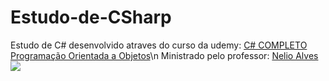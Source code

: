 # Estudo-de-CSharp
Estudo de C#  desenvolvido atraves do curso da udemy: <a href = "https://www.udemy.com/course/programacao-orientada-a-objetos-csharp/">C# COMPLETO Programação Orientada a Objetos</a>\n
Ministrado pelo professor: <a href = "https://www.youtube.com/c/DevSuperior/featured">Nelio Alves</a>
<img src = "https://growiz.com.br/wp-content/uploads/2020/08/kisspng-c-programming-language-logo-microsoft-visual-stud-atlas-portfolio-5b899192d7c600.1628571115357423548838.png">
